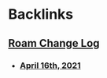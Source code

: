 
# Backlinks
## [Roam Change Log](<Roam Change Log.md>)
- ### [April 16th, 2021](<April 16th, 2021.md>)

